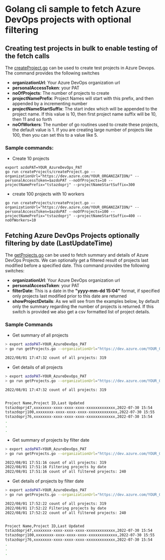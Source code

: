 # Golang cli sample to fetch Azure DevOps projects with optional filtering

## Creating test projects in bulk to enable testing of the fetch calls

The [createProject.go](./createProjects/createProject.go) can be used to create test projects in Azure Devops. The command provides the following switches

* **organizationUrl**: Your Azure DevOps organization url
* **personalAccessToken**: your PAT
* **noOfProjects**: The number of projects to create
* **projectNamePrefix**: Project Names will start with this prefix, and then appended by a incrementing number
* **projectNameStartSuffix**: The start index which will be appended to the project name. If this value is 10, then first project name suffix will be 10, then 11 and so forth
* **noOfWorkers**: The number of go routines used to create these projects, the default value is 1. If you are creating large number of projects like 100, then you can set this to a value like 5.

### Sample commands:

*  Create 10 projects

```
export azdoPAT=YOUR_AzureDevOps_PAT
go run createProjects/createProject.go --organizationUrl="https://dev.azure.com/YOUR_ORGANIZATION/" --personalAccessToken=$azdoPAT --noOfProjects=10 --projectNamePrefix="tstazdoprj" --projectNameStartSuffix=300
```

*  create 100 projects with 10 workers

```
go run createProjects/createProject.go --organizationUrl="https://dev.azure.com/YOUR_ORGANIZATION/" --personalAccessToken=$azdoPAT --noOfProjects=100 --projectNamePrefix="tstazdoprj" --projectNameStartSuffix=400 --noOfWorkers=10
```

## Fetching Azure DevOps Projects optionally filtering by date (LastUpdateTime)
The [getProjects.go](./getProjects.go) can be used to fetch summary and details of Azure DevOps Projects. We can optionally get a filtered result of projects last modified before a specified date. This command provides the following switches:

* **organizationUrl**: Your Azure DevOps organization url
* **personalAccessToken**: your PAT
* **filterDate**: This is a date in the **"yyyy-mm-dd 15:04"** format, if specified only projects last modified prior to this date are returned
* **showProjectDetails**: As we will see from the examples below, by default only the summary regarding the number of projects is returned. If this switch is provided we also get a csv formatted list of project details.

### Sample Commands

* Get summary of all projects

```bash
> export azdoPAT=YOUR_AzureDevOps_PAT
> go run getProjects.go --organizationUrl="https://dev.azure.com/YOUR_ORGANIZATION/" --personalAccessToken=$azdoPAT

2022/08/01 17:47:32 count of all projects: 319

```

* Get details of all projects

```bash
> export azdoPAT=YOUR_AzureDevOps_PAT
> go run getProjects.go --organizationUrl="https://dev.azure.com/YOUR_ORGANIZATION/" --personalAccessToken=$azdoPAT --showProjectDetails

2022/08/01 17:47:32 count of all projects: 319


Project Name,Project ID,Last Updated
tstazdoprj47,xxxxxxxx-xxxx-xxxx-xxxx-xxxxxxxxxxxxx,2022-07-30 15:54
tstazdoprj100,xxxxxxxx-xxxx-xxxx-xxxx-xxxxxxxxxxxxx,2022-07-30 15:55
tstazdoprj76,xxxxxxxx-xxxx-xxxx-xxxx-xxxxxxxxxxxxx,2022-07-30 15:54
.
.
.
```
  
* Get summary of projects by filter date

```bash
> export azdoPAT=YOUR_AzureDevOps_PAT
> go run getProjects.go --organizationUrl="https://dev.azure.com/YOUR_ORGANIZATION/" --personalAccessToken=$azdoPAT --filterDate="2022-08-01 00:00"

2022/08/01 17:51:16 count of all projects: 319
2022/08/01 17:51:16 Filtering projects by date
2022/08/01 17:51:16 count of all filtered projects: 240
```
  
* Get details of projects by filter date

```bash
> export azdoPAT=YOUR_AzureDevOps_PAT
> go run getProjects.go --organizationUrl="https://dev.azure.com/YOUR_ORGANIZATION/" --personalAccessToken=$azdoPAT --filterDate="2022-08-01 00:00" --showProjectDetails

2022/08/01 17:52:22 count of all projects: 319
2022/08/01 17:52:22 Filtering projects by date
2022/08/01 17:52:22 count of all filtered projects: 240


Project Name,Project ID,Last Updated
tstazdoprj47,xxxxxxxx-xxxx-xxxx-xxxx-xxxxxxxxxxxxx,2022-07-30 15:54
tstazdoprj100,xxxxxxxx-xxxx-xxxx-xxxx-xxxxxxxxxxxxx,2022-07-30 15:55
tstazdoprj76,xxxxxxxx-xxxx-xxxx-xxxx-xxxxxxxxxxxxx,2022-07-30 15:54
.
.
.
```

